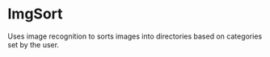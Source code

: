 ImgSort
==============

Uses image recognition to sorts images into directories based on categories set by the user.
